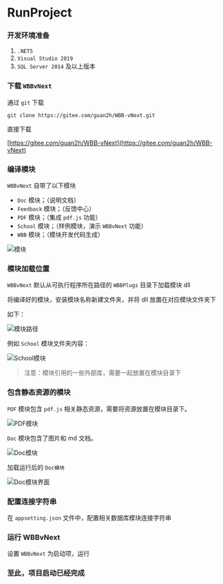 # RunProject

### 开发环境准备

1. `.NET5`
2. `Visual Studio 2019`
3. `SQL Server 2014` 及以上版本

### 下载 `WBBvNext`

通过 `git` 下载

```
git clone https://gitee.com/guan2h/WBB-vNext.git
```

直接下载

[https://gitee.com/guan2h/WBB-vNext](https://gitee.com/guan2h/WBB-vNext)


### 编译模块

`WBBvNext` 自带了以下模块

- `Doc` 模块；（说明文档）
- `Feedback` 模块；（反馈中心）
- `PDF` 模块；（集成 `pdf.js` 功能）
- `School` 模块；（样例模块，演示 `WBBvNext` 功能）
- `WBB` 模块；（模块开发代码生成）


![模块](/images/wbb_modules.PNG)


### 模块加载位置


`WBBvNext` 默认从可执行程序所在路径的 `WBBPlugs` 目录下加载模块 dll

将编译好的模块，安装模块名称新建文件夹，并将 dll 放置在对应模块文件夹下

如下：

![模块路径](/images/wbb_module_path.PNG)

例如 `School` 模块文件夹内容：

![School模块](/images/school_all_dll.PNG)


> 注意：模块引用的一些外部库，需要一起放置在模块目录下


### 包含静态资源的模块


`PDF` 模块包含 `pdf.js` 相关静态资源，需要将资源放置在模块目录下。


![PDF模块](/images/pdf_all_dll.PNG)


`Doc` 模块包含了图片和 md 文档。

![Doc模块](/images/doc_all_dll.PNG)

加载运行后的 `Doc模块`

![Doc模块界面](/images/wbb_show_doc.PNG)

### 配置连接字符串

在 `appsetting.json` 文件中，配置相关数据库模块连接字符串

### 运行 WBBvNext

设置 `WBBvNext` 为启动项，运行

### 至此，项目启动已经完成